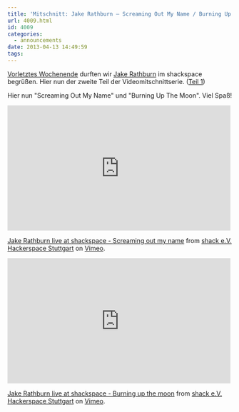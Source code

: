 ```yaml
---
title: 'Mitschnitt: Jake Rathburn – Screaming Out My Name / Burning Up The Moon'
url: 4009.html
id: 4009
categories:
  - announcements
date: 2013-04-13 14:49:59
tags:
---
```


[Vorletztes Wochenende](https://blog.shackspace.de/?p=3955) durften wir [Jake Rathburn](http://jakerathburn.com/) im shackspace begrüßen. Hier nun der zweite Teil der Videomitschnittserie. ([Teil 1](https://blog.shackspace.de/?p=4002))

Hier nun "Screaming Out My Name" und "Burning Up The Moon". Viel Spaß!

<iframe src="http://player.vimeo.com/video/63806711" height="281" width="500" allowfullscreen="" frameborder="0"></iframe>

[Jake Rathburn live at shackspace - Screaming out my name](http://vimeo.com/63806711) from [shack e.V. Hackerspace Stuttgart](http://vimeo.com/shackspace) on [Vimeo](http://vimeo.com).

<iframe src="http://player.vimeo.com/video/63806879" height="281" width="500" allowfullscreen="" frameborder="0"></iframe>

[Jake Rathburn live at shackspace - Burning up the moon](http://vimeo.com/63806879) from [shack e.V. Hackerspace Stuttgart](http://vimeo.com/shackspace) on [Vimeo](http://vimeo.com).